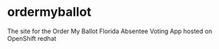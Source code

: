 # ordermyballot
The site for the Order My Ballot Florida Absentee Voting App hosted on OpenShift redhat
